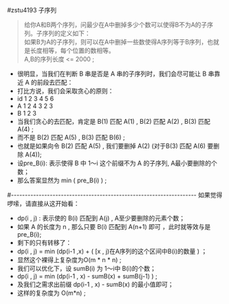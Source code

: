 #zstu4193 子序列
>给你A和B两个序列，问最少在A中删掉多少个数可以使得B不为A的子序列。子序列的定义如下：<br>
如果B为A的子序列，则可以在A中删掉一些数使得A序列等于B序列，也就是长度相等，每个位置的数相等。<br>
>A,B的序列长度 <= 2000 ;

* 很明显，当我们在判断 B 串是否是 A 串的子序列时，我们会尽可能让 B 串靠近 A 的前段去匹配：<br>
* 打比方说，我们会采取贪心的原则：<br>
* id 1 2 3 4 5 6<br>
* A  1 2 4 3 2 3<br>
* B  1 2 3<br>
* 当我们贪心的去匹配，肯定是 B(1) 匹配 A(1) , B(2) 匹配 A(2) , B(3) 匹配 A(4) ;
* 而不是 B(2) 匹配 A(5) , B(3) 匹配 B(6) ;<br>
*  也就是如果向令 B(2) 匹配 A(5) , 我们要删掉 A(2) (对于B(3) 匹配 A(6) 要删除 A(4));
*  设pre_B(i): 表示使得 B 中 1～i 这个前缀不为 A 的子序列, A最小要删除的个数；<br>
*  那么答案显然为 min ( pre_B(i) ) ;

#-------------------------------------------------------------------
如果觉得啰嗦，请直接从这开始看：<br>
* dp(i , j) : 表示使的 B(i) 匹配到 A(j) , A至少要删除的元素个数；<br>
* 如果 A 的长度为 n , 那么只要 B(i) 匹配到 A(n+1) 即可 ，此时就等效与是 pre_B(i);<br>
* 剩下的只有转移了：<br>
* dp(i , j) = min (dp(i-1 ,x) + ( [x , j)在A序列的这个区间中B(i)的数量 ) ；<br>
* 显然这个裸得上复杂度为O(m \* n \* n) ;
* 我们可以优化下，设 sumB(i) 为 1～i中 B(i)的个数；<br>
* dp(i , j) = min (dp(i-1 , x) - sumB(x) + sumB(j-1) ) ;<br>
* 及我们之需求出前缀 dp(i-1 , x) - sumB(x) 的最小值即可；<br>
* 这样的复杂度为 O(m*n) ;<br>